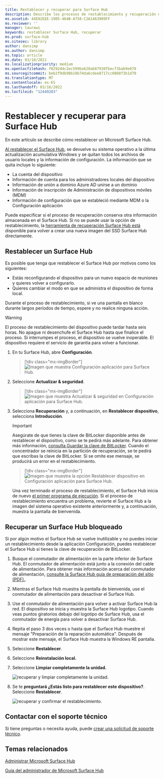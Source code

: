 ```yaml
---
title: Restablecer y recuperar para Surface Hub
description: Describe los procesos de restablecimiento y recuperación del Surface Hub y proporciona instrucciones.
ms.assetid: 44E82EEE-1905-464B-A758-C2A1463909FF
ms.reviewer: ''
manager: laurawi
keywords: restablecer Surface Hub, recuperar
ms.prod: surface-hub
ms.sitesec: library
author: dansimp
ms.author: dansimp
ms.topic: article
ms.date: 03/10/2021
ms.localizationpriority: medium
ms.openlocfilehash: f0292d4c2ec599ba620ab87930fbecf3bab9e078
ms.sourcegitcommit: beb2f9db90b19b74da6cdee8717cc0888f3b1d70
ms.translationtype: MT
ms.contentlocale: es-ES
ms.lasthandoff: 03/16/2022
ms.locfileid: "12449283"
---
```

# <a name="reset-and-recovery-for-surface-hub"></a>Restablecer y recuperar para Surface Hub

En este artículo se describe cómo restablecer un Microsoft Surface Hub.  

[Al restablecer el Surface Hub](#reset-a-surface-hub), se devuelve su sistema operativo a la última actualización acumulativa Windows y se quitan todos los archivos de usuario locales y la información de configuración. La información que se quita incluye lo siguiente:

- La cuenta del dispositivo
- Información de cuenta para los administradores locales del dispositivo
- Información de unión a dominio Azure AD unirse a un dominio
- Información de inscripción de Administración de dispositivos móviles (MDM)
- Información de configuración que se estableció mediante MDM o la Configuración aplicación

Puede especificar si el proceso de recuperación conserva otra información almacenada en el Surface Hub. Si no se puede usar la opción de restablecimiento, la [herramienta de recuperación Surface Hub está](surface-hub-recovery-tool.md) disponible para volver a crear una nueva imagen del SSD Surface Hub directamente.

## <a name="reset-a-surface-hub"></a>Restablecer un Surface Hub

Es posible que tenga que restablecer el Surface Hub por motivos como los siguientes:

- Estás reconfigurando el dispositivo para un nuevo espacio de reuniones y quieres volver a configurarlo.
- Quieres cambiar el modo en que se administra el dispositivo de forma local.

Durante el proceso de restablecimiento, si ve una pantalla en blanco durante largos períodos de tiempo, espere y no realice ninguna acción.

> [!WARNING]
> El proceso de restablecimiento del dispositivo puede tardar hasta seis horas. No apague ni desenchufe el Surface Hub hasta que finalice el proceso. Si interrumpes el proceso, el dispositivo se vuelve inoperable. El dispositivo requiere el servicio de garantía para volver a funcionar.

1. En tu Surface Hub, abre **Configuración**.

   > [!div class="mx-imgBorder"]
   > ![Imagen que muestra Configuración aplicación para Surface Hub.](images/sh-settings.png)

2. Seleccione **Actualizar & seguridad**.

   > [!div class="mx-imgBorder"]
   > ![Imagen que muestra Actualizar & seguridad en Configuración aplicación para Surface Hub.](images/sh-settings-update-security.png)

3. Selecciona **Recuperación** y, a continuación, en **Restablecer dispositivo**, selecciona **Introducción**.

   > [!IMPORTANT]
   > Asegúrate de que tienes la clave de BitLocker disponible antes de restablecer el dispositivo, como se te pedirá más adelante. Para obtener más información, [consulta Guardar la clave de BitLocker](save-bitlocker-key-surface-hub.md). Cuando el concentrador se reinicia en la partición de recuperación, se te pedirá que escribas la clave de BitLocker. Si se omite ese mensaje, se producirá un error en el restablecimiento.
   
   > [!div class="mx-imgBorder"]
   > ![Imagen que muestra la opción Restablecer dispositivo en Configuración aplicación para Surface Hub.](images/sh-settings-reset-device.png)

   Una vez terminado el proceso de restablecimiento, el Surface Hub inicia de nuevo [el primer programa de ejecución](first-run-program-surface-hub.md). Si el proceso de restablecimiento encuentra un problema, revierte el Surface Hub a la imagen del sistema operativo existente anteriormente y, a continuación, muestra la pantalla de bienvenida.

## <a name="recover-a-locked-surface-hub"></a>Recuperar un Surface Hub bloqueado

Si por algún motivo el Surface Hub se vuelve inutilizable y no puedes iniciar un restablecimiento desde la aplicación Configuración, puedes restablecer el Surface Hub si tienes la clave de recuperación de BitLocker.

1. Busque el conmutador de alimentación en la parte inferior de Surface Hub. El conmutador de alimentación está junto a la conexión del cable de alimentación. Para obtener más información acerca del conmutador de alimentación, [consulte la Surface Hub guía de preparación del sitio (PDF).](surface-hub-site-readiness-guide.md).

2. Mientras el Surface Hub muestra la pantalla de bienvenida, use el conmutador de alimentación para desactivar el Surface Hub.

3. Use el conmutador de alimentación para volver a activar Surface Hub la red. El dispositivo se inicia y muestra la Surface Hub logotipo. Cuando veas puntos giratorios debajo del logotipo de Surface Hub, usa el conmutador de energía para volver a desactivar Surface Hub.  

4. Repita el paso 3 dos veces o hasta que el Surface Hub muestre el mensaje "Preparación de la reparación automática". Después de mostrar este mensaje, el Surface Hub muestra la Windows RE pantalla.
 
5. Seleccione **Restablecer**.

6. Seleccione **Reinstalación local.**

7. Seleccione **Limpiar completamente la unidad.**
 
   ![recuperar y limpiar completamente la unidad.](images/recover-fully-clean-drive.png)

8. Se te **preguntará ¿Estás listo para restablecer este dispositivo?**. Seleccione **Restablecer**. 
   
   ![recuperar y confirmar el restablecimiento.](images/recover-confirm-reset.png)


## <a name="contact-support"></a>Contactar con el soporte técnico

Si tiene preguntas o necesita ayuda, puede [crear una solicitud de soporte técnico](https://support.microsoft.com/supportforbusiness/productselection).


## <a name="related-topics"></a>Temas relacionados

[Administrar Microsoft Surface Hub](manage-surface-hub.md)

[Guía del administrador de Microsoft Surface Hub](surface-hub-administrators-guide.md)
